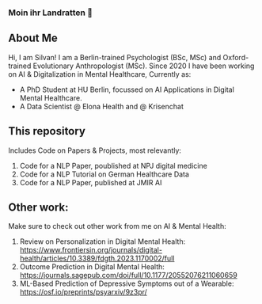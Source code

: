 ### Moin ihr Landratten 👋

## About Me
Hi, I am Silvan!
I am a Berlin-trained Psychologist (BSc, MSc) and Oxford-trained Evolutionary Anthropologist (MSc).
Since 2020 I have been working on AI & Digitalization in Mental Healthcare,
Currently as:
- A PhD Student at HU Berlin, focussed on AI Applications in Digital Mental Healthcare.
- A Data Scientist @ Elona Health and @ Krisenchat

## This repository
Includes Code on Papers & Projects, most relevantly:
1. Code for a NLP Paper, poublished at NPJ digital medicine
2. Code for a NLP Tutorial on German Healthcare Data
3. Code for a NLP Paper, published at JMIR AI 

## Other work:
Make sure to check out other work from me on AI & Mental Health:
1. Review on Personalization in Digital Mental Health: https://www.frontiersin.org/journals/digital-health/articles/10.3389/fdgth.2023.1170002/full
2. Outcome Prediction in Digital Mental Health: https://journals.sagepub.com/doi/full/10.1177/20552076211060659
3. ML-Based Prediction of Depressive Symptoms out of a Wearable: https://osf.io/preprints/psyarxiv/9z3pr/

